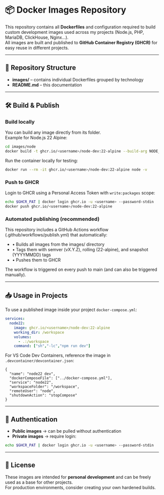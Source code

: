 # 📦 Docker Images Repository

This repository contains all **Dockerfiles** and configuration required to build custom development images used across my projects (Node.js, PHP, MariaDB, ClickHouse, Nginx…).  
All images are built and published to **GitHub Container Registry (GHCR)** for easy reuse in different projects.

---

## 📂 Repository Structure

- **images/** – contains individual Dockerfiles grouped by technology  
- **README.md** – this documentation  

---

## 🛠 Build & Publish

### Build locally
You can build any image directly from its folder.  
Example for Node.js 22 Alpine:

```bash
cd images/node
docker build -t ghcr.io/<username>/node-dev:22-alpine --build-arg NODE_VERSION=22-alpine .
```

Run the container locally for testing:
```bash
docker run --rm -it ghcr.io/<username>/node-dev:22-alpine node -v
```

### Push to GHCR
Login to GHCR using a Personal Access Token with `write:packages` scope:

```bash
echo $GHCR_PAT | docker login ghcr.io -u <username> --password-stdin
docker push ghcr.io/<username>/node-dev:22-alpine
```

### Automated publishing (recommended)

This repository includes a GitHub Actions workflow (.github/workflows/publish.yml) that automatically:
-	•	Builds all images from the images/ directory
-	•	Tags them with semver (vX.Y.Z), rolling (22-alpine), and snapshot (YYYYMMDD) tags
-	•	Pushes them to GHCR

The workflow is triggered on every push to main (and can also be triggered manually).

---

## 📥 Usage in Projects

To use a published image inside your project `docker-compose.yml`:

```yaml
services:
  node22:
    image: ghcr.io/<username>/node-dev:22-alpine
    working_dir: /workspace
    volumes:
      - .:/workspace
    command: ["sh","-lc","npm run dev"]
```

For VS Code Dev Containers, reference the image in `.devcontainer/devcontainer.json`:

```jsonc
{
  "name": "node22 dev",
  "dockerComposeFile": ["../docker-compose.yml"],
  "service": "node22",
  "workspaceFolder": "/workspace",
  "remoteUser": "node",
  "shutdownAction": "stopCompose"
}
```

---

## 🔑 Authentication

- **Public images** → can be pulled without authentication  
- **Private images** → require login:

```bash
echo $GHCR_PAT | docker login ghcr.io -u <username> --password-stdin
```

---

## 📜 License
These images are intended for **personal development** and can be freely used as a base for other projects.  
For production environments, consider creating your own hardened builds.
